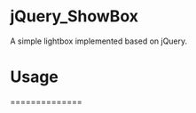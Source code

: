 jQuery_ShowBox
==============

A simple lightbox implemented based on jQuery.

Usage
==============

<link rel="stylesheet" href="jquery.showbox.css" type="text/css" />
<script type="text/javascript" src="jquery.1.8.1.min.js"></script>
<script type="text/javascript" src="jquery.showbox.js"></script>

<div id="videoform" style="display:none">
	<div id="flashContent"></div>
</div>

<script>
	 $('#videoform').ShowBox({boxtitle:'BoxTitle',w:690,h:470,overlayOpacity:0.5});
</script>

==============